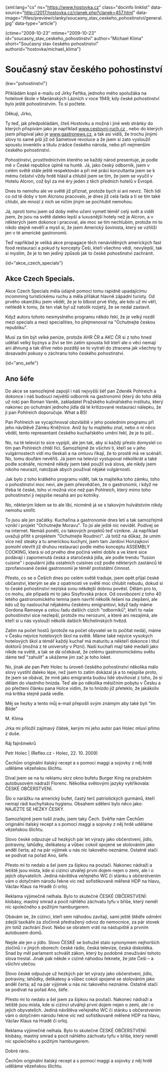 
{xml:lang="cs" ns="https://www.hostovka.cz" class="docinfo linklist" data-source="http://2017.hostovka.cz/clanek.php?clanek=457.html" data-image="/files/preview/clanky/soucasny\_stav\_ceskeho_pohostinstvi/general.jpg" data-type="article"}

{ctime="2009-10-23" mtime="2009-10-23" id="soucasny\_stav\_ceskeho\_pohostinstvi" author="Michael Klíma" short="Současný stav českého pohostinství" authorid="hostovka/michael\_klima"}

# Současný stav českého pohostinství

<!-- generated attribute kw by user_udpatekw.sh on 2020-04-21, do not edit -->

{kw="pohostinství"}

Přikládám kopii e-mailu od Jirky Feřtka, jednoho mého spolužáka na hotelové škole v Mariánských Lázních v roce 1949, kdy české pohostinství bylo ještě pohostinstvím. To si počtete.

Děkuji, Jirko,

Ty teď, jak předpokládám, čteš Hostovku a možná i jiné web stránky do kterých přispívám jako je například www.cestovní-ruch.cz , nebo do kterých jsem přispíval jako je www.gastronews.cz, a tak asi vidíš, že trochu jinými slovy to samé píši již od Sametové revoluce a že jsem si zato vysloužil spoustu invenktiv a titulu zrádce českého národa, nebo při nejmenším českého pohostinství.

Pohostinství, prostřednictvím kterého se každý národ presentuje, je podle mě v České republice úplně na huntě. Já, jako český odborník, jsem v celém světě stále ještě respektován a při mé práci konzultanta jsem se k mému češství vždy hrdě hlásil a chlubil jsem se tím, že jsem se vyučil v Hotelu Alcron, což byl za mé éry jeden z těch předních hotelů v Evropě.

Dnes to nemohu ale ve světě již přiznat, protože bych si ani nevrz. Těch lidí co od té doby v tom Alcronu pracovalo, je dnes již celá řada a ti se tím také chlubí, ale mnozí z nich se ničím jiným se pochlubit nemohou.

Já, oproti tomu jsem od doby mého učení vymetl téměř celý svět a viděl jsem, že jsou na světě daleko lepší a luxusnější hotely než je Alcron, a v některých jsem dokonce i pracoval, ale moc se tím nechlubím, protože mi to nikdo stejně nevěří a myslí si, že jsem Americký šovinista, který se vzhlíží jen v té americké gastronomii.

Teď například je veliká akce propagace těch nenáviděných amerických fast food restaurací a pokud ty koncepty Češi, kteří všechno vědí, nevylepší, tak si myslím, že je to ten jediný způsob jak to české pohostinství zachránit.

{id="akce\_czech\_specials"}

## Akce Czech Specials.

Akce Czech Specials měla údajně pomoci tomu rapidně upadajícímu incomming turistickému ruchu a měla přilákat hlavně západní turisty. Od prvého okamžiku jsem věděl, že je to blbost prvé třídy, ale kdo už mi věří, nehledě k tomu, že ten vlak byl už natolik rozjetý, že se nedal zastavit.

Když autoru tohoto nesmyslného programu někdo řekl, že je velký rozdíl mezi specials a mezi specialities, ho přejmenoval na "Ochutnejte českou republiku".

Musí za tím být velké peníze, protože AHR ČR a AKC ČR si z toho hned udělali velký byznys a živí se tím zatím spousta lidí kteří ale o věci nemají ani áhnung a tak dříve nebo později se to vytratí do ztracena jak všechny ty dosavadní pokusy o záchranu toho českého pohostinství.

{id="ano_sefe"}

## Ano šéfe

Do akce se samozřejmě zapojil i náš nejvyšší šéf pan Zdeněk Pohlreich a dokonce i náš budoucí největší odborník na gastronomii (který do toho dělá už rok) pan Roman Vaněk, zakladatel Pražského kulinářského institutu, který nakonec po ochutnání jednoho jídla dá té kritizované restauraci nálepku, že ji pan Pohlreich doporučuje. What a BS!

Pan Pohlreich se vycajchnoval obzvláště v jeho posledním programu při jeho návštěvě Zámku Kněžnice. Aniž by tu majitelku znal, nebo o ni něco věděl, tento representant českého kuchařského umění řekl, že je to píč..

No, na té televizi to sice vypípli, ale jen tak, aby si každý přesto domyslel co tím pan Pohlreich chtěl říci. Samozřejmě že všichni ti, kteří se v jeho vulgárnostech vidí mu tleskali a na omluvu říkají, že to prostě má ve scénáři. No, tomu doufám nevěříš. Já jsem na televizi vystupoval několikrát a také podle scénáře, nicméně někdy jsem také použil svá slova, ale nikdy jsem nikoho neurazil, natožpak abych používal nějaké vulgárnosti.

Jak bylo z toho krátkého programu vidět, tak ta majitelka toho zámku, toho o pohostinství moc neví, ale jsem přesvědčen, že o gastronomii, i když ne třeba té české, toho ví možná více než pan Pohlreich, který mimo toho pohostinství ji nejspíše nesahá ani po kotníky.

No, některým lidem se to ale líbí, nicméně já se s takovým hulvátstvím nikdy nemohu smířit.

To jsou ale jen začátky. Kuchařina a gastronomie dnes letí a tak samozřejmě vznikl i projekt "Ochutnejte Moravu". To jsi ale ještě nic neviděl. Podívej se na internet. Nemáš ponětí, co takových projektů teď vznikne. Já například uvažuji přitít s projektem "Ochutnejte Roudnici". Já totiž na důkaz, že umím více než steaky a tu americkou kuchyni, jsem tam Jardovi Honzajkovi pomohl otevřít již druhou restauraci podle mého konceptu ASSEMBLY COOKING, která si od prvého dne počíná velmi dobře a ve které sice podávají i zapomenutá česká a staročeská jídla, ale podle trendu "fusion cuisine" i populární jídla ostatních cuisines což podle některých zastánců té zprofanované české gastronomii je téměř protistátní činnost.

Přesto, co se o Češích dnes po celém světě traduje, jsem opět přijal české občanství, kterým se ale z opatrnosti ve světě moc chlubit nebudu, dokud si to české pohostinství nezíská svou někdejší dobrou pověst. Dělám pro to, co mohu, ale připadá mi to jako Sisyfovská práce. Od osvobození z toho 40 letého gastronomického temna jsem navrhl několik řešení na zlepšení, ale kdo už by naslouchal nějakému českému emigrantovi, když tady máme Gordona Ramseye a celou řadu dalších cizích "odborníků", kteří to naše pohostinství sice nezlepší, protože mu nerozumí, a které ani nezajímá, ale kteří si u nás vyslouží několik dalších Michelinských hvězd.

Zatím na počet hostů (protože na počet obyvatel se to počítat nedá), máme v Česku nejvíce hotelových škol na světě. Máme také nejvíce vysokých hotelových škol a téměř každý kuchař má maturitu a někteří dokonce i titul doktorů (možná z té university v Plzni). Naši kuchaři mají také medailí jako nikde na světě, a tak se dá očekávat, že celému gastronomickému světu dáme teď "zahulit" a ukážeme jim zač je toho loket.

No, jinak ale pan Petr Holec tu úroveň českého pohostinství několika málo slovy vystihl daleko lépe, než jsem to zatím dokázal já a to nejspíše proto, že jsem se obával, že mně jako emigranta budou lidé obviňovat z toho, že si dělám do vlastního hnízda. Teď ale po několika měsíčním pobytu v Česku a po přečtení článku pana Holce vidím, že to hnízdo již přeteklo, že jakákoliv má kritika stejně padá vedle.

Měj se hezky a tento můj e-mail přepošli svým známým aby také byli "Im Bilde"

M. Klima

Jrka mi přiložil zajímavý člátek, kerým mi jeho autor pan Holec mluví přímo z duše.

Ráj fajnšmekrů

Petr Holec | (Reflex.cz - Holec, 22. 10. 2009)

Čechům originální italský recept a s pomocí maggi a sojovky z něj hrdě uděláme vězeňskou šlichtu.

Díval jsem se na tu reklamu skrz okno bufetu Burger King na pražském autobusovém nádraží Florenc. Několika světovými jazyky vykřikovala: ČESKÉ OBČERSTVENÍ.

Šlo o narážku na americký bufet, častý terč patriotických gurmánů, kteří nemají rádi kuchyňskou hygienu. Obsahem sdělení bylo něco jako: NAJEZTE SE HEZKY ČESKY.

Samozřejmě jsem tušil zradu, jsem taky Čech. Svěřte nám Čechům originální italský recept a s pomocí maggi a sojovky z něj hrdě uděláme vězeňskou šlichtu.

Slovo české odpuzuje už hezkých pár let výrazy jako občerstvení, jídlo, potraviny, lahůdky, delikatesy a vůbec cokoli spojené se stolováním jako anděl čerta; až na pár výjimek u nás nic takového neznáme. Ostatně stačí se podívat na pořad Ano, šéfe.

Přesto mi to nedalo a šel jsem za šipkou na poutači. Nakonec nádraží a letiště jsou místa, kde si cizinci utvářejí první dojem nejen o zemi, ale i o jejích obyvatelích. Jediná návštěva veřejného WC či stánku s občerstvením vám o dotyčném národu řekne víc než sofistikovaně měřené HDP na hlavu, Václav Klaus na Hradě či orloj.

Reklama výjimečně nelhala. Bylo to skutečné ČESKÉ OBČERSTVENÍ: klobásy, mastný smrad a pocit náhlého záchvatu tyfu v břiše, který neměl nic společného s požitým hamburgerem.

Obávám se, že cizinci, kteří sem náhodou zavítají, sami ještě štědře odmění zdejší taxikáře za zločinně předražený odvoz do nemocnice, za pár stovek jim totiž zachrání život. Nebo se obratem vrátí na nástupiště a prvním autobusem domů.

Nejde ale jen o jídlo. Slovo ČESKÉ se bohužel stalo synonymem nejhorších zločinů i v jiných oborech: české rádio, česká televize, česká diskotéka. Snad by měl parlament schválit zákon, který by podobné zneužívání tohoto slova trestal. Jinak pak někde v cizině náhodou řeknete, že jste Češi – a všichni utečou

Slovo české odpuzuje už hezkých pár let výrazy jako občerstvení, jídlo, potraviny, lahůdky, delikatesy a vůbec cokoli spojené se stolováním jako anděl čerta; až na pár výjimek u nás nic takového neznáme. Ostatně stačí se podívat na pořad Ano, šéfe.

Přesto mi to nedalo a šel jsem za šipkou na poutači. Nakonec nádraží a letiště jsou místa, kde si cizinci utvářejí první dojem nejen o zemi, ale i o jejích obyvatelích. Jediná návštěva veřejného WC či stánku s občerstvením vám o dotyčném národu řekne víc než sofistikovaně měřené HDP na hlavu, Václav Klaus na Hradě či orloj.

Reklama výjimečně nelhala. Bylo to skutečné ČESKÉ OBČERSTVENÍ: klobásy, mastný smrad a pocit náhlého záchvatu tyfu v břiše, který neměl nic společného s požitým hamburgerem.

Dobré ráno.

Čechům originální italský recept a s pomocí maggi a sojovky z něj hrdě uděláme vězeňskou šlichtu.

